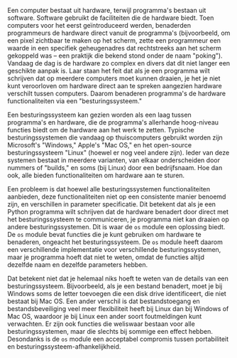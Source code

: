 Een computer bestaat uit hardware, terwijl programma's bestaan uit
software. Software gebruikt de faciliteiten die de hardware biedt. Toen
computers voor het eerst geïntroduceerd werden, benaderden programmeurs
de hardware direct vanuit de programma's (bijvoorbeeld, om een pixel
zichtbaar te maken op het scherm, zette een programmeur een waarde in
een specifiek geheugenadres dat rechtstreeks aan het scherm gekoppeld
was – een praktijk die bekend stond onder de naam "poking"). Vandaag de
dag is de hardware zo complex en divers dat dit niet langer een
geschikte aanpak is. Laar staan het feit dat als je een programma wilt
schrijven dat op meerdere computers moet kunnen draaien, je het je niet
kunt veroorloven om hardware direct aan te spreken aangezien hardware
verschilt tussen computers. Daarom benaderen programma's de hardware
functionaliteiten via een "besturingssysteem."

Een besturingssysteem kan gezien worden als een laag tussen programma's
en hardware, die de programma's allerhande hoog-niveau functies biedt om
de hardware aan het werk te zetten. Typische besturingssystemen die
vandaag op thuiscomputers gebruikt worden zijn Microsoft's "Windows,"
Apple's "Mac OS," en het open-source besturingssysteem "Linux" (hoewel
er nog veel andere zijn). Ieder van deze systemen bestaat in meerdere
varianten, van elkaar onderscheiden door nummers of "builds," en soms
(bij Linux) door een bedrijfsnaam. Hoe dan ook, alle bieden
functionaliteiten om hardware aan te sturen.

Een probleem is dat hoewel alle besturingssystemen functionaliteiten
aanbieden, deze functionaliteiten niet op een consistente manier benoemd
zijn, en verschillen in parameter specificatie. Dit betekent dat als je
een Python programma wilt schrijven dat de hardware benadert door direct
met het besturingssysteem te communiceren, je programma niet kan draaien
op andere besturingssystemen. Dit is waar de `os` module een oplossing
biedt. De `os` module bevat functies die je kunt gebruiken om hardware
te benaderen, ongeacht het besturingssysteem. De `os` module heeft
daarom een verschillende implementatie voor verschillende
besturingssystemen, maar je programma hoeft dat niet te weten, omdat de
functies altijd dezelfde naam en dezelfde parameters hebben.

Dat betekent niet dat je helemaal niks hoeft te weten van de details van
een besturingssysteem. Bijvoorbeeld, als je een bestand benadert, moet
je bij Windows soms de letter toevoegen die een disk drive
identificeert, die niet bestaat bij Mac OS. Een ander verschil is dat
bestandstoegang en bestandsbeveiliging veel meer flexibiliteit heeft bij
Linux dan bij Windows of Mac OS, waardoor je bij Linux een ander soort
foutmeldingen kunt verwachten. Er zijn ook functies die weliswaar
bestaan voor alle besturingssystemen, maar die slechts bij sommige een
effect hebben. Desondanks is de `os` module een acceptabel compromis
tussen portabiliteit en besturingssysteem-afhankelijkheid.

